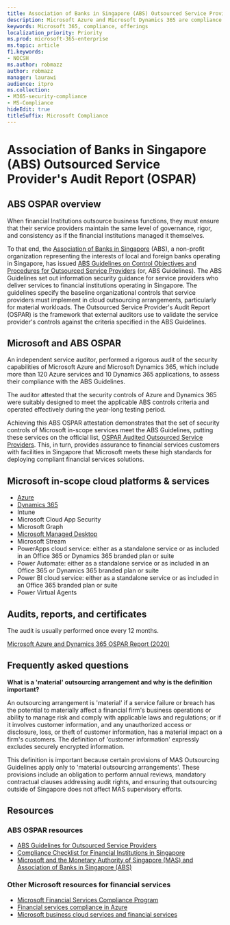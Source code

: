 ```yaml
---
title: Association of Banks in Singapore (ABS) Outsourced Service Provider's Audit Report (OSPAR)
description: Microsoft Azure and Microsoft Dynamics 365 are compliance with the Outsourced Service Provider's Audit Report (OSPAR) for financial institutions in Singapore.
keywords: Microsoft 365, compliance, offerings
localization_priority: Priority
ms.prod: microsoft-365-enterprise
ms.topic: article
f1.keywords:
- NOCSH
ms.author: robmazz
author: robmazz
manager: laurawi
audience: itpro
ms.collection:
- M365-security-compliance
- MS-Compliance
hideEdit: true
titleSuffix: Microsoft Compliance
---
```


# Association of Banks in Singapore (ABS) Outsourced Service Provider's Audit Report (OSPAR)

## ABS OSPAR overview

When financial Institutions outsource business functions, they must ensure that their service providers maintain the same level of governance, rigor, and consistency as if the financial institutions managed it themselves.

To that end, the [Association of Banks in Singapore](https://www.abs.org.sg/about-us/our-role) (ABS), a non-profit organization representing the interests of local and foreign banks operating in Singapore, has issued [ABS Guidelines on Control Objectives and Procedures for Outsourced Service Providers](https://abs.org.sg/docs/library/abs_outsource_guidelines.pdf) (or, ABS Guidelines). The ABS Guidelines set out information security guidance for service providers who deliver services to financial institutions operating in Singapore. The guidelines specify the baseline organizational controls that service providers must implement in cloud outsourcing arrangements, particularly for material workloads. The Outsourced Service Provider's Audit Report (OSPAR) is the framework that external auditors use to validate the service provider's controls against the criteria specified in the ABS Guidelines.

## Microsoft and ABS OSPAR

An independent service auditor, performed a rigorous audit of the security capabilities of Microsoft Azure and Microsoft Dynamics 365, which include more than 120 Azure services and 10 Dynamics 365 applications, to assess their compliance with the ABS Guidelines.

The auditor attested that the security controls of Azure and Dynamics 365 were suitably designed to meet the applicable ABS controls criteria and operated effectively during the year-long testing period.

Achieving this ABS OSPAR attestation demonstrates that the set of security controls of Microsoft in-scope services meet the ABS Guidelines, putting these services on the official list, [OSPAR Audited Outsourced Service Providers](https://abs.org.sg/docs/library/OSPAR_Audited_OSPs_16102020.pdf). This, in turn, provides assurance to financial services customers with facilities in Singapore that Microsoft meets these high standards for deploying compliant financial services solutions.

## Microsoft in-scope cloud platforms & services

- [Azure](https://aka.ms/AzureCompliance)
- [Dynamics 365](https://aka.ms/d365-compliance-list)
- Intune
- Microsoft Cloud App Security
- Microsoft Graph
- [Microsoft Managed Desktop](/microsoft-365/managed-desktop/intro/compliance)
- Microsoft Stream
- PowerApps cloud service: either as a standalone service or as included in an Office 365 or Dynamics 365 branded plan or suite
- Power Automate: either as a standalone service or as included in an Office 365 or Dynamics 365 branded plan or suite
- Power BI cloud service: either as a standalone service or as included in an Office 365 branded plan or suite
- Power Virtual Agents

## Audits, reports, and certificates

The audit is usually performed once every 12 months.

[Microsoft Azure and Dynamics 365 OSPAR Report (2020)](https://aka.ms/OSPAR-Report)

## Frequently asked questions

**What is a 'material' outsourcing arrangement and why is the definition important?**

An outsourcing arrangement is 'material' if a service failure or breach has the potential to materially affect a financial firm's business operations or ability to manage risk and comply with applicable laws and regulations; or if it involves customer information, and any unauthorized access or disclosure, loss, or theft of customer information, has a material impact on a firm's customers. The definition of 'customer information' expressly excludes securely encrypted information.

This definition is important because certain provisions of MAS Outsourcing Guidelines apply only to 'material outsourcing arrangements'. These provisions include an obligation to perform annual reviews, mandatory contractual clauses addressing audit rights, and ensuring that outsourcing outside of Singapore does not affect MAS supervisory efforts.

## Resources

### ABS OSPAR resources

- [ABS Guidelines for Outsourced Service Providers](https://abs.org.sg/industry-guidelines/outsourcing)
- [Compliance Checklist for Financial Institutions in Singapore](https://servicetrust.microsoft.com/ViewPage/TrustDocuments?command=Download&downloadType=Document&downloadId=37557722-d5ed-419b-9365-2762982bacbf&docTab=6d000410-c9e9-11e7-9a91-892aae8839ad_Compliance_Guides)
- [Microsoft and the Monetary Authority of Singapore (MAS) and Association of Banks in Singapore (ABS)](offering-mas-abs-singapore.md)

### Other Microsoft resources for financial services

- [Microsoft Financial Services Compliance Program](https://www.microsoft.com/download/details.aspx?id=55332)
- [Financial services compliance in Azure](https://azure.microsoft.com/resources/videos/azurecon-2015-financial-services-compliance-in-azure/)
- [Microsoft business cloud services and financial services](https://www.microsoft.com/trustcenter/cloudservices/financialservices)
